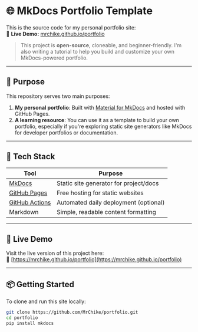 # 🌐 MkDocs Portfolio Template

This is the source code for my personal portfolio site:  
🔗 **Live Demo:** [mrchike.github.io/portfolio](https://mrchike.github.io/portfolio)

> This project is **open-source**, cloneable, and beginner-friendly. I'm also writing a tutorial to help you build and customize your own MkDocs-powered portfolio.

---

## 📌 Purpose

This repository serves two main purposes:

1. **My personal portfolio**: Built with [Material for MkDocs](https://squidfunk.github.io/mkdocs-material/) and hosted with GitHub Pages.
2. **A learning resource**: You can use it as a template to build your own portfolio, especially if you're exploring static site generators like MkDocs for developer portfolios or documentation.

---

## 🧰 Tech Stack

| Tool            | Purpose                           |
|-----------------|-----------------------------------|
| [MkDocs](https://www.mkdocs.org/) | Static site generator for project/docs |
| [GitHub Pages](https://pages.github.com/) | Free hosting for static websites |
| [GitHub Actions](https://docs.github.com/en/actions) | Automated daily deployment (optional) |
| Markdown        | Simple, readable content formatting |

---

## 🚀 Live Demo

Visit the live version of this project here:  
🔗 [https://mrchike.github.io/portfolio](https://mrchike.github.io/portfolio)

---

## 📦 Getting Started

To clone and run this site locally:

```bash
git clone https://github.com/MrChike/portfolio.git
cd portfolio
pip install mkdocs

